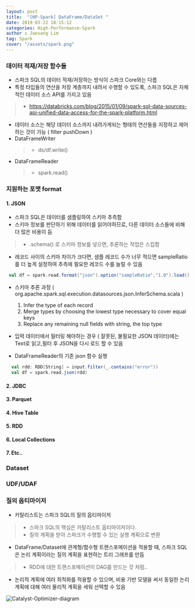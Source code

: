 ```yaml
---
layout: post
title:  "[HP-Spark] DataFrame/DataSet "
date: 2019-03-22 18:15:12
categories: High-Performance-Spark 
author : Jaesang Lim
tag: Spark
cover: "/assets/spark.png"
---
```


### 데이터 적재/저장 함수들

- 스파크 SQL의 데이터 적재/저장하는 방식이 스파크 Core와는 다름
- 특정 타입들의 연산을 저장 계층까지 내려서 수행할 수 있도록, 스파크 SQL은 자체적인 데이터 소스 API를 가지고 있음
> - https://databricks.com/blog/2015/01/09/spark-sql-data-sources-api-unified-data-access-for-the-spark-platform.html

- 데이터 소스는 해당 데이터 소스까지 내려가게되는 형태의 연산들을 지정하고 제어하는 것이 가능 ( filter pushDown )
- DataFrameWriter 
  > - ds/df.write() 
- DataFrameReader
  > - spark.read()


### 지원하는 포맷 format 

#### 1. JSON
  - 스파크 SQL은 데이터를 샘플링하여 스키마 추측함
  - 스키마 정보를 판단하기 위해 데이터를 읽어야하므로, 다른 데이터 소스들에 비해 더 많은 비용이 듬
  > - .schema() 로 스키마 정보를 넣으면, 추론하는 작업은 스킵함
  - 레코드 사이의 스키마 차이가 크다면, 샘플 레코드 수가 너무 적으면 sampleRatio를 더 높게 설정하여 추측에 필요한 레코드 수를 늘릴 수 있음
  
  ```scala
   val df = spark.read.format("json").option("sampleRatio","1.0").load()
  ```
  
  - 스키마 추론 과정 ( org.apache.spark.sql.execution.datasources.json.InferSchema.scala )
    1. Infer the type of each record
    2. Merge types by choosing the lowest type necessary to cover equal keys
    3. Replace any remaining null fields with string, the top type
    
  - 입력 데이터에서 필터링 해야하는 경우 ( 잘못된, 불필요한 JSON 데이터)에는 Text로 읽고,필터 후 JSON을 다시 로드 할 수 있음
  - DataFrameReader의 기존 json 함수 실행 
  
  ```scala
    val rdd: RDD[String] = input.filter(_.contains("error"))
    val df = spark.read.json(rdd)
  ```

#### 2. JDBC
#### 3. Parquet
#### 4. Hive Table
#### 5. RDD
#### 6. Local Collections
#### 7. Etc.. 

  
### Dataset

### UDF/UDAF

### 질의 옵티마이저

- 카탈리스트는 스파크 SQL의 질의 옵티마이저
> - 스파크 SQL의 핵심은 카탈리스트 옵티마이저이다.
> - 질의 계획을 받아 스파크가 수행할 수 있는 실행 계획으로 변환 
- DataFrame/Dataset에 관계형/함수형 트랜스포메이션을 적용할 때, 스파크 SQL은 논리 계획이라는 질의 계획을 표현하는 트리 그래프를 만듬
> - RDD에 대한 트랜스포메이션이 DAG를 만드는 것 처럼..
- 논리적 계획에 여러 최적화를 적용할 수 있으며, 비용 기반 모델을 써서 동일한 논리 계획에 대해 여러 물리적 계획을 세워 선택할 수 있음

![Catalyst-Optimizer-diagram](https://user-images.githubusercontent.com/12586821/54874875-39b76980-4e37-11e9-8fc3-c5d6ce8ec877.png)
